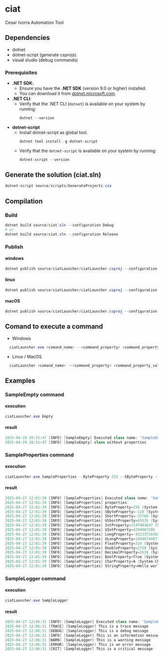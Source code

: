 # ciat
Cesar Ivorra Automation Tool

## Dependencies
- dotnet
- dotnet-script (generate csprojs)
- visual studio (debug commands)

### Prerequisites
- **.NET SDK**:
  - Ensure you have the **.NET SDK** (version 9.0 or higher) installed.
  - You can download it from [dotnet.microsoft.com](https://dotnet.microsoft.com/download).
- **.NET CLI**:
  - Verify that the .NET CLI (`dotnet`) is available on your system by running:
    ```powershell
    dotnet --version
    ```
- **dotnet-script**
  - Install dotnet-script as global tool.
    ```powershell
    dotnet tool install -g dotnet-script
    ```
  - Verify that the `dotnet-script` is available on your system by running:
    ```powershell
    dotnet-script --version
    ```

## Generate the solution (ciat.sln)
```powershell
dotnet-script source/scripts/GenerateProjects.csx
```

## Compilation
### Build
```powershell
dotnet build source/ciat.sln --configuration Debug
# or
dotnet build source/ciat.sln --configuration Release
```
### Publish
#### windows
```powershell
dotnet publish source/ciatLauncher/ciatLauncher.csproj --configuration Release --runtime win-x64 --self-contained --output publish/win-x64
```
#### linux
```powershell
dotnet publish source/ciatLauncher/ciatLauncher.csproj --configuration Release --runtime linux-x64 --self-contained --output publish/linux-x64
```

#### macOS
```powershell
dotnet publish source/ciatLauncher/ciatLauncher.csproj --configuration Release --runtime osx-x64 --self-contained --output publish/osx-x64
```

## Comand to execute a command
- Windows
```powershell
  ciatLauncher.exe <comand_name> --<command_property> <command_property_value> ...
```
- Linux / MacOS
```sh
  ciatLauncher <comand_name> --<command_property> <command_property_value> ...
```

## Examples

### SampleEmpty command
#### execution
```powershell
ciatLauncher.exe Empty
```
#### result
```powershell
2025-04-29 20:31:47 [INFO] [SampleEmpty] Executed class name: 'SampleEmpty'
2025-04-29 20:31:47 [INFO] [SampleEmpty] class without properties
```

### SampleProperties command
#### execution
```powershell
ciatLauncher.exe SampleProperties --ByteProperty 255 --SByteProperty -128 --ShortProperty -32768 --UShortProperty 65535 --IntProperty 2147483647 --UIntProperty 4294967295 --LongProperty -9223372036854775808 --ULongProperty 18446744073709551615 --FloatProperty 3.14 --DoubleProperty 2.718 --DecimalProperty 1.618 --BoolProperty true --CharProperty A --StringProperty "Hello world ciat!"
```
#### result
```powershell
2025-04-27 12:01:39 [INFO] [SampleProperties] Executed class name: 'SampleProperties'
2025-04-27 12:01:39 [INFO] [SampleProperties] properties:
2025-04-27 12:01:39 [INFO] [SampleProperties] ByteProperty=255 (System.Byte)
2025-04-27 12:01:39 [INFO] [SampleProperties] SByteProperty=-128 (System.SByte)
2025-04-27 12:01:39 [INFO] [SampleProperties] ShortProperty=-32768 (System.Int16)
2025-04-27 12:01:39 [INFO] [SampleProperties] UShortProperty=65535 (System.UInt16)
2025-04-27 12:01:39 [INFO] [SampleProperties] IntProperty=2147483647 (System.Int32)
2025-04-27 12:01:39 [INFO] [SampleProperties] UIntProperty=4294967295 (System.UInt32)
2025-04-27 12:01:39 [INFO] [SampleProperties] LongProperty=-9223372036854775808 (System.Int64)
2025-04-27 12:01:39 [INFO] [SampleProperties] ULongProperty=18446744073709551615 (System.UInt64)
2025-04-27 12:01:39 [INFO] [SampleProperties] FloatProperty=314 (System.Single)
2025-04-27 12:01:39 [INFO] [SampleProperties] DoubleProperty=2718 (System.Double)
2025-04-27 12:01:39 [INFO] [SampleProperties] DecimalProperty=1618 (System.Decimal)
2025-04-27 12:01:39 [INFO] [SampleProperties] BoolProperty=True (System.Boolean)
2025-04-27 12:01:39 [INFO] [SampleProperties] CharProperty=A (System.Char)
2025-04-27 12:01:39 [INFO] [SampleProperties] StringProperty=Hello world ciat! (System.String)
```

### SampleLogger command
#### execution
```powershell
ciatLauncher.exe SampleLogger
```
#### result
```powershell
2025-04-27 12:06:31 [INFO] [SampleLogger] Executed class name: 'SampleLogger'
2025-04-27 12:06:31 [TRACE] [SampleLogger] This is a trace message
2025-04-27 12:06:31 [DEBUG] [SampleLogger] This is a debug message
2025-04-27 12:06:31 [INFO] [SampleLogger] This is an information message
2025-04-27 12:06:31 [WARN] [SampleLogger] This is a warning message
2025-04-27 12:06:31 [ERROR] [SampleLogger] This is an error message
2025-04-27 12:06:31 [CRIT] [SampleLogger] This is a critical message
```